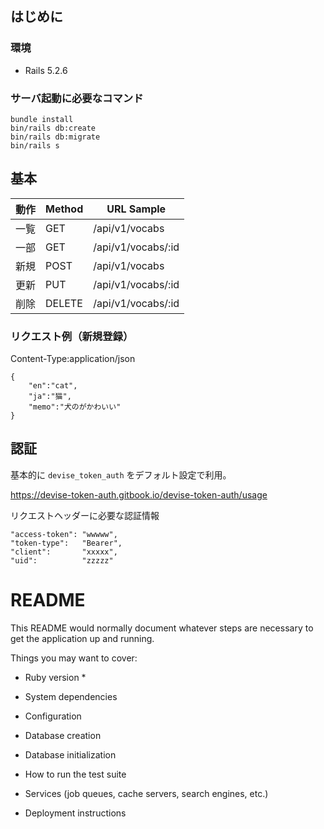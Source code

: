 ## はじめに
### 環境
* Rails 5.2.6

### サーバ起動に必要なコマンド
```
bundle install
bin/rails db:create
bin/rails db:migrate
bin/rails s
```

## 基本

| 動作 |  Method  |  URL Sample
| ---- | ---- | ---- |
| 一覧 |  GET  |  /api/v1/vocabs |
| 一部 |  GET  |  /api/v1/vocabs/:id |
| 新規 |  POST |  /api/v1/vocabs |
| 更新 |  PUT  |  /api/v1/vocabs/:id |
| 削除 |  DELETE  | /api/v1/vocabs/:id |

### リクエスト例（新規登録）
Content-Type:application/json
```
{
    "en":"cat",
    "ja":"猫",
    "memo":"犬のがかわいい"
}
```

## 認証
基本的に `devise_token_auth` をデフォルト設定で利用。

https://devise-token-auth.gitbook.io/devise-token-auth/usage

リクエストヘッダーに必要な認証情報
```
"access-token": "wwwww",
"token-type":   "Bearer",
"client":       "xxxxx",
"uid":          "zzzzz"
```

# README

This README would normally document whatever steps are necessary to get the
application up and running.

Things you may want to cover:

* Ruby version
  * 

* System dependencies

* Configuration

* Database creation

* Database initialization

* How to run the test suite

* Services (job queues, cache servers, search engines, etc.)

* Deployment instructions
